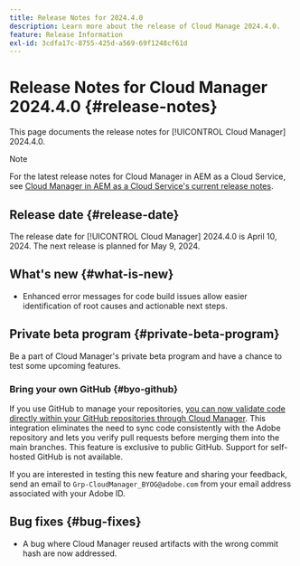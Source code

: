 ```yaml
---
title: Release Notes for 2024.4.0
description: Learn more about the release of Cloud Manage 2024.4.0.
feature: Release Information
exl-id: 3cdfa17c-8755-425d-a569-69f1248cf61d
---
```

# Release Notes for Cloud Manager 2024.4.0 {#release-notes}

This page documents the release notes for [!UICONTROL Cloud Manager] 2024.4.0.

>[!NOTE]
>
>For the latest release notes for Cloud Manager in AEM as a Cloud Service, see [Cloud Manager in AEM as a Cloud Service's current release notes](https://experienceleague.adobe.com/en/docs/experience-manager-cloud-service/content/release-notes/cloud-manager/current).

## Release date {#release-date}

The release date for [!UICONTROL Cloud Manager] 2024.4.0 is April 10, 2024. The next release is planned for May 9, 2024.

## What's new {#what-is-new}

* Enhanced error messages for code build issues allow easier identification of root causes and actionable next steps.

## Private beta program {#private-beta-program}

Be a part of Cloud Manager's private beta program and have a chance to test some upcoming features.

### Bring your own GitHub {#byo-github}

If you use GitHub to manage your repositories, [you can now validate code directly within your GitHub repositories through Cloud Manager](/help/managing-code/private-repositories.md). This integration eliminates the need to sync code consistently with the Adobe repository and lets you verify pull requests before merging them into the main branches. This feature is exclusive to public GitHub. Support for self-hosted GitHub is not available.

If you are interested in testing this new feature and sharing your feedback, send an email to `Grp-CloudManager_BYOG@adobe.com` from your email address associated with your Adobe ID.

## Bug fixes {#bug-fixes}

* A bug where Cloud Manager reused artifacts with the wrong commit hash are now addressed.
